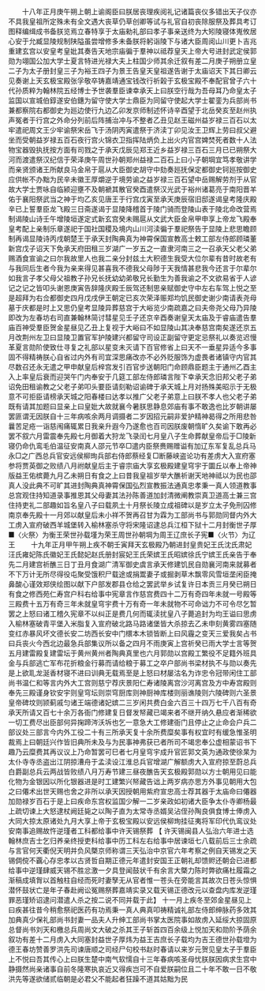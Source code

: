 <!-- { "loadSidebar": true } -->
　　十八年正月庚午朔上朝上谕阁臣曰朕居丧理疾阅礼记诸篇丧仪多错出天子仪亦不具我皇祖所定殊未有全文遇大丧草仍草创卿等试与礼官自初丧除服祭及葬具考订图释编缉成书备朕览焉立春特享于太庙勑礼部曰孝子事亲送终为大矧陵寝体嵬攸居心安于允臧显陵规制陕隘虽尝增修多未备朕将躬诣陵下与诸大臣周阅山川更卜吉兆重建玄宫以安皇考皇妣其奏告天地宗庙徧于羣神以祗荐皇天上帝大号进封武定侯郭勋为翊国公加大学士夏言特进光禄大夫上柱国少师其余迁叙有差二月庚子朔册立皇二子为太子册封皇三子为裕王四子为景王告皇天皇祖遂告谢于太庙诏天下其日卿云见奏谢上天玄极宝殿张孚敬卒铸嘉靖通宝钱改行祈榖于玄极宝殿不奉配官曾子六十代孙质粹为翰林院五经博士予世袭羣臣谏幸承天上曰朕空行哉为吾母耳乃命皇太子监国以宣城伯錞遂安伯鏸为留守使大学士鼎臣为同留守使起大学士翟銮为兵部尚书兼都察院右都御史为廵边使行九边乙卯发京师制述怀诗辛酉望于北岳癸亥至赵州执声冤者于行宫之外命分列前后阵捕治冲与不整者乙丑见赵王磁州益岁禄三百石以太牢遣祀周文王少牢谕祭宋岳飞于汤阴丙寅遣祭于济渎丁卯见汝王卫辉上劳曰叔父避坐而受朝益岁禄五百石夜行宫火锦衣卫指挥陆炳负上出火内官宫婢焚死者数十人法物宝器毁执抚按方面有司戮之于承天戊辰见郑王近乡益岁禄三百石三月已已朔祭大河而渡遣祭汉纪信于荣泽庚午周世孙朝郑州益禄二百石上曰小子朝堈宜笃孝敬讲学而亲贤颁诸王所献良马金帛于扈从大臣御史胡守中劾奏廵抚保定都御史钶廵按御史应供帐不办黜为民辛未徽王厚爝逆于境劳谕之益岁禄三百石望中岳赐解劳剂于从官故大学士贾咏自临颍迎壅不及朝褫其散官癸酉遣祭汉光武于裕州诸葛亮于南阳晋羊佑于襄阳祭武当之神于均乙亥见唐王于行宫戊寅至承天庚辰宿旧邸遂谒皇考隆庆殿辛已上誓羣臣龙飞殿三日斋遂谒于显陵降稽首于陵门骑而登陵山表于陵北命改营焉制谒陵山诗壬午增陵垣遂定式新玄宫癸未赐扈从文武大臣金帛甲申享上帝龙飞殿奉皇考配上亲制乐章遂祀于国社国稷及境内山川河渎徧于羣祀祭告于显陵上悲思瞻顾制再谒显陵诗丙戌朝楚王于承天封陶典真为神霄保国宣教高士敕工部左侍郎顾璘董新宫戊子诏天下免承天府田租三岁湖广一岁五之一直隶河南三之一召承天父老父弟赐酒食宣谕之曰尔我故里人也我二亲分封兹土大积德生我受大位尔辈有昔时故老有与我同后生者今我为亲来得见甚喜我不德我父母陟于天我情甚悲我今还言于尔辈尔如我言子孝父母父祖教子孙兄长抚幼幼弟敬兄长勤生为善我谕之不文欲易省于人谚记之记之皆叩头谢恩庚寅告辞隆庆殿壬辰驾还制思亲赋御史守中左右车驾上悦之至是超拜为右佥都御史四月戊戌伊王朝定已亥次荣泽赈郑均饥民御史谢少南请表尧母墓于庆都是时上又思仍皇考显陵异葬慈宫于大峪览少南疏嘉之曰夫帝尧父母乃异陵即改为左春坊右司直兼翰林简讨彗星见壬子还京辛酉奏谢皇天太庙及于睿庙遣告羣庙百神受羣臣贺金星昼见乙丑上复视于大峪曰不如显陵山其决奉慈宫南矣遂还京五月改荆州左卫曰显陵卫置官军护陵建兴都留守司设正副留守更定忌祭礼以奏览迟慢革夏言勋阶使致仕寻复之礼部以星变未灭请下百官修省上曰天不一垂星异适今多事固不得精祷朕心自省过内外有司宜深思痛改亦不必外贬服饰为虚畏者诸镇守内官其尽数召还永无遣之甲申献皇后梓宫发引百官步送朝阳门命顾鼎臣题主于通州乙酉主入上率皇后衰而迎哭午门内奉安于几筵工部左侍郎璘言陛下幸承天念旧邦父老子弟诏免田租谕教之父老子弟叩头要臣请刻勒诏谕碑于承天城上月对扬殊美昭示于无极意不可拒臣请榜承天城之阳春楼曰达孝以推广父老子弟意上曰朕不孝人也父老子弟既有请其加题曰显亲上曰皇妣大故就襄今暑朕思静息郊庙有事不敢逸也比岁朝讲屡罢匪谓无因朕自十三年病咳余两月调摄者二岁因招元嗣非爱护精神曷得之所用悲咎曩苦足疮一诣慈闱痛辄累日我亲升遐今乃遂愈也百司因朕废朝惰旷久矣谕下敢再必罢不叙六月雷震奉先殿七月御着大狩龙飞录闰七月皇八子生命葬献皇帝后于□陵新寝仍命仇鸾毛伯温征安南真人邵元节卒□遣内臣祭赉赐赠谥有加辽东军复乱总兵马永□之广西总兵官安远侯柳珣兵部右侍郎蔡经复□断藤峡盗论功有差虏大入宣府塞参将贾英御之败绩八月祔献皇后主于睿宗庙大享玄极殿建皇穹宇于圜丘以奉上帝神版益王佑槟薨九月乙未朔日有食之上曰昔我皇祖岁举大醮祈谢天地神祗以为民也邵真人没此典不可旷其进封陶典真神霄保国弘烈宣教振法通真忠孝秉一真人领道教事总宫观住持知道录事推恩其父母妻其法孙陈善道加封清微阐教崇真卫道高士兼三宫住持吏礼二部趣如旨名皇八子曰载夙土十月祭长陵立成祖碑以是岁立太子免刑囚修南京奉先殿十一月郊以献皇后未小祥不贺再召甘为霖为工部尚书与郭勋同督内外大工虏入宣府破西羊城堡转入榆林塞杀守将宋隆诏逮总兵江桓下狱十二月封衡世子厚■〈火祭〉为衡王荣世孙载墐为荣王周世孙朝堈为周王辽庶长子宪■〈火节〉为辽王 
　　十九年正月甲午朔上疾不朝壬寅拜天玄极殿乃朝进封皇贵妃王氏沈氏肃妃汪氏雍妃陈氏徽妃王氏懿妃赵氏册封宸妃王氏荣嫔王氏昭嫔徐氏宁嫔王氏亲告于奉先二月建宫祈醮三日丁丑月食湖广清军御史虞言承天修建饥民自勋襄河南来就募者不下万计无所尽得役屯聚受饿积尸载途或捐鬻妻子或掘剥草木飘零风雪垣垄闲臣掩鼻酸心谨效郑侠绘图以献下户部发郡县仓给之罢武举乡试复许日本贡三月癸已朔日有食之修西苑仁寿宫户科右给事中宪章言作慈宫费四十二万有奇四年未就一号殿等三殿费十五万有奇三年未就皇穹宇费十万有奇一年未就物不可命诎力不可令尽乞暂罢之上怒曰诸工稽久宪章不以纠正是费几何而辄渎扰皇八子薨追封为均王谥曰思虏入榆林塞破青平堡入米脂复入宣府破北路马路诸堡皆大杀掠去乙未申刻黄雾四塞随变红赤暴风坏文德长安二坊西长安中门檈本木锁皆断上曰风霾之变天三爱我矣占书曰兵丧火今西北边最急兵部集议所以备之四月不雨庚寅上宫祈癸已雨大学士言等贺五月建雷殿复建雷坛于黄州黄州者陶典真里也六月郭勋以宫殿工繁役不足籍外班具金与兵部逃亡军布花折粮金行募而请给粮于募工之卒户部尚书梁材执不与勋以奏先是上欲耴龙涎香材寝不进曰训典无载焉至是上怒曰材屡沽名为诈忠令冠带闲住工部尚书温仁和等言内外大工宫则慈宁荐庆景阳仁寿诸陵离宫沙河离宫及方中寿宫殿则奉先三殿谨身钦安宇则皇穹坛则崇穹厨库则神厨神库楼则丽谯陵则六陵碑则六圣景皇帝碑坟则颕蓟戚匀诸王端德诸妃嫔二三岁闲共费白金六百三十四万七千八百有奇承天所请又百七十余万各衙门修建复日督发帑藏已竭来者不继开纳久悬应者渐稀欲一切工费尽出臣部何异掬蹄涔沃坼也乞一意急大工修建衙门且停止之止命会户兵二部议处三部言今内外工役二十有三所承天复十余所费糜矣事有权宜时有缓急惟圣明裁焉上曰朝廷兴作皆旧典所未及与为民事神弗获已者所司不竭忠奉公虚相蒙诏书下趣乃云糜费其再议议上乃命暂罢可巳者七月皇穹宇成升官匠郭文英为通政使徐杲为太仆寺寺丞盗出江阴掠漕舟于孟渎设江淮总兵官增湖广解额虏大入宣府掠至蔚总兵白爵副总兵云两战皆败绩八月万寿节建三昼夜醮告天玄极殿郭勋以方士朝用见曰能化物为金银因以所化银器进是时工建繁兴帑藏告诎上两岁病亦思方外事见朝用大包之曰僊术出世天赐也舍之非所以承天因授朝用紫府宣忠高士荐其器于太庙命曰僊器加勋禄岁百石于是上曰疾命东宫权监国少解一二岁亲政如初诸大臣争太仆寺卿杨最上疏切谏上大怒逮杖阙廷毙之以陶子直为太常寺丞婿吴沾侄孙陶良俱食博士俸虏入大同大掠太原诸处九月大享上帝于玄极宝殿以安远侯柳珣挂征夷将军印代仇鸾议处安南事追赐故忤逆瑾者工科都给事中许天锡祭葬 【 许天锡闽县人弘治六年进士选翰林庶吉士乞归养亲终授吏科给事中历工科左右给事中居谏垣七八载前后三士余疏与言官何天衢倪天明并负风槩京师称谓三天弘治中京官六年考察之例自天锡发之天锡倜傥不覊心存忠孝以古贤哲自期正德元年遣封安国王正朝礼却馈赆还朝会已进都给事中逆瑾肆威天锡不胜忿激一夕具登闻鼓状千有余言大槩力陈时弊欲痛杜履霜之渐稿成填胷以首触柱自经而死时妻孥无从官者惟一苍头在旁能言其故次日苍头惊惧潜怀鼓状亡是年子春赴阙讼冤赐祭葬嘉靖实录又载天锡正德改元以查盘内库发逆瑾罪恶瑾矫诏逮问潜遣人杀之按二说不同并载于此】 十一月上疾冬至郊金星昼见上曰疾甚往昔今稍愈祭祀医药有功焉秉一真人典真叩祷精诚礼部左侍郎绅脉药多效其加典真少保礼部尚书封妻一品夫人升绅工部尚书掌太医院事如故虏入延绥大掠固原总督尚书刘天和檄总兵周尚文大破之杀其王子斩首四百余级上悦加天和勋阶予荫余叙功有差十二月虏入大同塞封益世子厚炜为益王吉庶长子载均为吉王德世孙载墱为德王春坊赞善罗洪先司谏唐顺之司经尸句校书赵时春请以来岁元贺见皇太子于羣臣上不悦曰吾其传心上曰朕生楚中南气软懦自十三年春病咳圣母忧朕朕因病求生宫中静摄然尚亲诸事自前冬隆寒执哀近又得疾岂可不自爱朕嗣位且二十年不敢一日不敬洪先等遂欲储贰临朝是必君父不能起者狂躁不道其姑黜为民 
